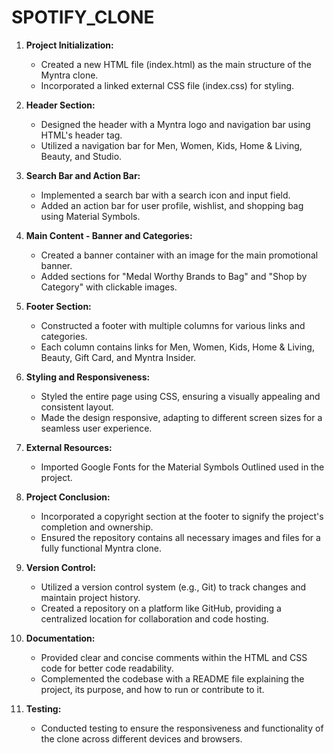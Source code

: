 # SPOTIFY_CLONE

1. **Project Initialization:**
   - Created a new HTML file (index.html) as the main structure of the Myntra clone.
   - Incorporated a linked external CSS file (index.css) for styling.

2. **Header Section:**
   - Designed the header with a Myntra logo and navigation bar using HTML's header tag.
   - Utilized a navigation bar for Men, Women, Kids, Home & Living, Beauty, and Studio.

3. **Search Bar and Action Bar:**
   - Implemented a search bar with a search icon and input field.
   - Added an action bar for user profile, wishlist, and shopping bag using Material Symbols.

4. **Main Content - Banner and Categories:**
   - Created a banner container with an image for the main promotional banner.
   - Added sections for "Medal Worthy Brands to Bag" and "Shop by Category" with clickable images.

5. **Footer Section:**
   - Constructed a footer with multiple columns for various links and categories.
   - Each column contains links for Men, Women, Kids, Home & Living, Beauty, Gift Card, and Myntra Insider.

6. **Styling and Responsiveness:**
   - Styled the entire page using CSS, ensuring a visually appealing and consistent layout.
   - Made the design responsive, adapting to different screen sizes for a seamless user experience.

7. **External Resources:**
   - Imported Google Fonts for the Material Symbols Outlined used in the project.

8. **Project Conclusion:**
   - Incorporated a copyright section at the footer to signify the project's completion and ownership.
   - Ensured the repository contains all necessary images and files for a fully functional Myntra clone.

9. **Version Control:**
   - Utilized a version control system (e.g., Git) to track changes and maintain project history.
   - Created a repository on a platform like GitHub, providing a centralized location for collaboration and code hosting.

10. **Documentation:**
    - Provided clear and concise comments within the HTML and CSS code for better code readability.
    - Complemented the codebase with a README file explaining the project, its purpose, and how to run or contribute to it.

11. **Testing:**
    - Conducted testing to ensure the responsiveness and functionality of the clone across different devices and browsers.

